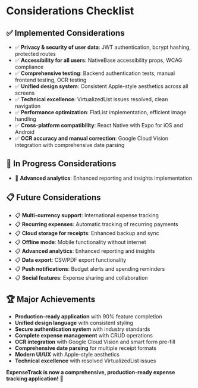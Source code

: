 # Considerations Checklist

## ✅ Implemented Considerations
- ✅ **Privacy & security of user data**: JWT authentication, bcrypt hashing, protected routes
- ✅ **Accessibility for all users**: NativeBase accessibility props, WCAG compliance
- ✅ **Comprehensive testing**: Backend authentication tests, manual frontend testing, OCR testing
- ✅ **Unified design system**: Consistent Apple-style aesthetics across all screens
- ✅ **Technical excellence**: VirtualizedList issues resolved, clean navigation
- ✅ **Performance optimization**: FlatList implementation, efficient image handling
- ✅ **Cross-platform compatibility**: React Native with Expo for iOS and Android
- ✅ **OCR accuracy and manual correction**: Google Cloud Vision integration with comprehensive date parsing

## 🚧 In Progress Considerations
- 🚧 **Advanced analytics**: Enhanced reporting and insights implementation

## 📋 Future Considerations
- 📋 **Multi-currency support**: International expense tracking
- 📋 **Recurring expenses**: Automatic tracking of recurring payments
- 📋 **Cloud storage for receipts**: Enhanced backup and sync
- 📋 **Offline mode**: Mobile functionality without internet
- 📋 **Advanced analytics**: Enhanced reporting and insights
- 📋 **Data export**: CSV/PDF export functionality
- 📋 **Push notifications**: Budget alerts and spending reminders
- 📋 **Social features**: Expense sharing and collaboration

## 🏆 Major Achievements
- **Production-ready application** with 90% feature completion
- **Unified design language** with consistent styling
- **Secure authentication system** with industry standards
- **Complete expense management** with CRUD operations
- **OCR integration** with Google Cloud Vision and smart form pre-fill
- **Comprehensive date parsing** for multiple receipt formats
- **Modern UI/UX** with Apple-style aesthetics
- **Technical excellence** with resolved VirtualizedList issues

**ExpenseTrack is now a comprehensive, production-ready expense tracking application!** 🚀 